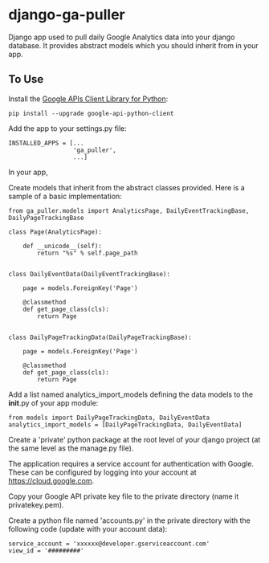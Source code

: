 django-ga-puller
================

Django app used to pull daily Google Analytics data into your django database. It provides abstract models which you should
inherit from in your app.

To Use
------
Install the [Google APIs Client Library for Python](https://developers.google.com/api-client-library/python/):

    pip install --upgrade google-api-python-client
    

Add the app to your settings.py file:

    INSTALLED_APPS = [...
                      'ga_puller',
                      ...]
                      
In your app,

Create models that inherit from the abstract classes provided.  Here is a sample of a basic implementation:

    from ga_puller.models import AnalyticsPage, DailyEventTrackingBase, DailyPageTrackingBase

    class Page(AnalyticsPage):

        def __unicode__(self):
            return "%s" % self.page_path


    class DailyEventData(DailyEventTrackingBase):
    
        page = models.ForeignKey('Page')
        
        @classmethod
        def get_page_class(cls):
            return Page


    class DailyPageTrackingData(DailyPageTrackingBase):
    
        page = models.ForeignKey('Page')
        
        @classmethod
        def get_page_class(cls):
            return Page


Add a list named analytics_import_models defining the data models to the __init__.py of your app module:

    from models import DailyPageTrackingData, DailyEventData
    analytics_import_models = [DailyPageTrackingData, DailyEventData]
    

Create a 'private' python package at the root level of your django project (at the same level as the manage.py file).

The application requires a service account for authentication with Google.  These can be configured by logging into your account at https://cloud.google.com.

Copy your Google API private key file to the private directory (name it privatekey.pem). 

Create a python file named 'accounts.py' in the private directory with the following code (update with your account data):
 
    service_account = 'xxxxxx@developer.gserviceaccount.com'
    view_id = '#########'


